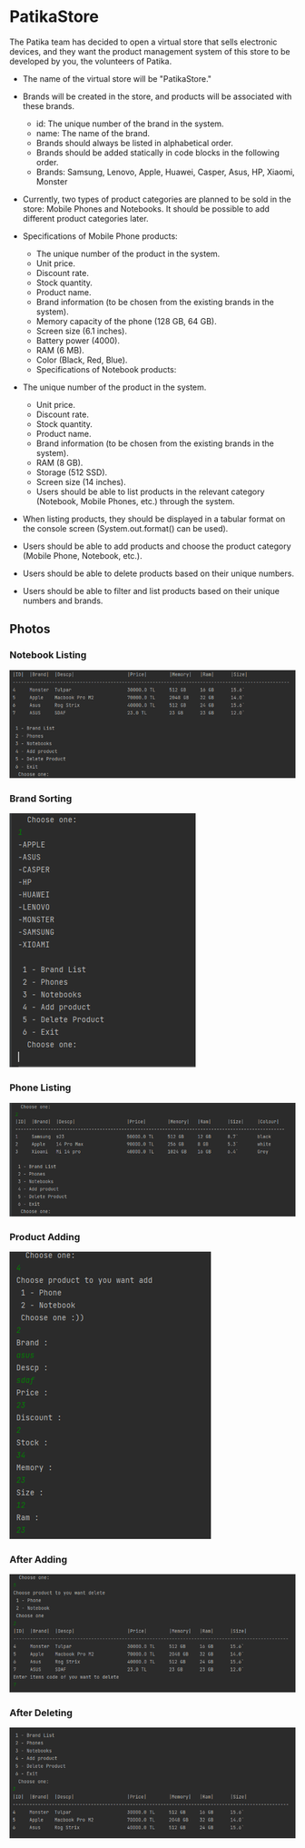 # PatikaStore




The Patika team has decided to open a virtual store that sells electronic devices, and they want the product management system of this store to be developed by you, the volunteers of Patika.

- The name of the virtual store will be "PatikaStore."

- Brands will be created in the store, and products will be associated with these brands.
  - id: The unique number of the brand in the system.
  - name: The name of the brand.
  - Brands should always be listed in alphabetical order.
  - Brands should be added statically in code blocks in the following order.
  - Brands: Samsung, Lenovo, Apple, Huawei, Casper, Asus, HP, Xiaomi, Monster

- Currently, two types of product categories are planned to be sold in the store: Mobile Phones and Notebooks. It should be possible to add different product categories later.

- Specifications of Mobile Phone products:
  - The unique number of the product in the system.
  - Unit price.
  - Discount rate.
  - Stock quantity.
  - Product name.
  - Brand information (to be chosen from the existing brands in the system).
  - Memory capacity of the phone (128 GB, 64 GB).
  - Screen size (6.1 inches).
  - Battery power (4000).
  - RAM (6 MB).
  - Color (Black, Red, Blue).
  - Specifications of Notebook products:

- The unique number of the product in the system.
  - Unit price.
  - Discount rate.
  - Stock quantity.
  - Product name.
  - Brand information (to be chosen from the existing brands in the system).
  - RAM (8 GB).
  - Storage (512 SSD).
  - Screen size (14 inches).
  - Users should be able to list products in the relevant category (Notebook, Mobile Phones, etc.) through the system.

- When listing products, they should be displayed in a tabular format on the console screen (System.out.format() can be used).

- Users should be able to add products and choose the product category (Mobile Phone, Notebook, etc.).

- Users should be able to delete products based on their unique numbers.

- Users should be able to filter and list products based on their unique numbers and brands.

## Photos 
### Notebook Listing
![img.png](img.png)
### Brand Sorting
![img_1.png](img_1.png)
### Phone Listing
![img_2.png](img_2.png)
### Product Adding
![img_3.png](img_3.png)
### After Adding
![img_4.png](img_4.png)
### After Deleting 
![img_5.png](img_5.png)

